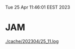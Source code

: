 Tue 25 Apr 11:46:01 EEST 2023
# JAM
<a href='./cache/202304/25_11.log'>./cache/202304/25_11.log</a>
